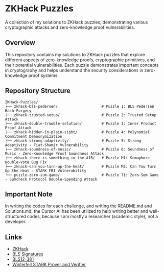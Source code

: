 # ZKHack Puzzles

A collection of my solutions to ZKHack puzzles, demonstrating various cryptographic attacks and zero-knowledge proof vulnerabilities.

## Overview

This repository contains my solutions to ZKHack puzzles that explore different aspects of zero-knowledge proofs, cryptographic primitives, and their potential vulnerabilities. Each puzzle demonstrates important concepts in cryptography and helps understand the security considerations in zero-knowledge proof systems.

## Repository Structure

```
ZKHack-Puzzles/
├── zkhack-bls-pedersen/                    # Puzzle 1: BLS Pedersen Hash Forgery
├── zkhack-trusted-setup/                   # Puzzle 2: Trusted Setup Attack
├── zkhack-double-trouble-solution/         # Puzzle 3: Inner Product Proof Attack
├── zkhack-hidden-in-plain-sight/           # Puzzle 4: Polynomial Commitment Deanonymization
├── zkhack-strong-adaptivity/               # Puzzle 5: Strong Adaptivity - Fiat-Shamir Vulnerability
├── zkhack-soundness-of-music/              # Puzzle 6: Soundness of Music - Zero-Knowledge Proof Soundness Attack
├── zkhack-there-is-something-in-the-AIR/   # Puzzle M1: Semaphore Double-Vote Bug Fix
├── zkhack-can-you-turn-up-the-heat/        # Puzzle M2: Can You Turn Up the Heat - STARK FRI Vulnerability
└── puzzle-zero-sum-game/                   # Puzzle T1: Zero-Sum Game - Sumcheck Protocol Double-Spending Attack
```

## Important Note

In writing the codes for each challenge, and writing the README.md and Solutions.md, the Cursor AI has been utilized to help writing better and well-structured codes, because I am mostly a researcher (academic style), not a developer. 

## Links

- [ZKHack](https://zkhack.dev/)
- [BLS Signatures](https://github.com/Chia-Network/bls-signatures)
- [BLS12-381](https://hackmd.io/@benjaminion/bls12-381)
- [Winterfell STARK Prover and Verifier](https://github.com/facebook/winterfell)
